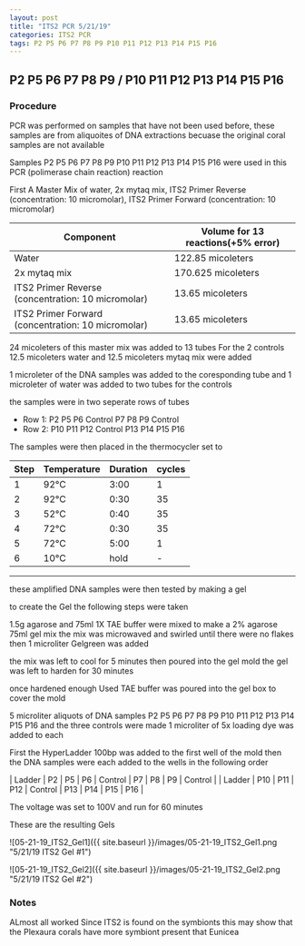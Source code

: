```yaml
---
layout: post
title: "ITS2 PCR 5/21/19"
categories: ITS2 PCR
tags: P2 P5 P6 P7 P8 P9 P10 P11 P12 P13 P14 P15 P16
---
```


## P2 P5 P6 P7 P8 P9 / P10 P11 P12 P13 P14 P15 P16

### Procedure

PCR was performed on samples that have not been used before, these samples are from aliquoites of DNA extractions becuase the original coral samples are not available

Samples P2 P5 P6 P7 P8 P9 P10 P11 P12 P13 P14 P15 P16 were used in this PCR (polimerase chain reaction) reaction 

First A Master Mix of water, 2x mytaq mix, ITS2 Primer Reverse (concentration: 10 micromolar), ITS2 Primer Forward (concentration: 10 micromolar)

|Component| Volume for 13 reactions(+5% error)|
|---------|---------------------------|
|Water| 122.85 micoleters|
|2x mytaq mix| 170.625 micoleters|
|ITS2 Primer Reverse (concentration: 10 micromolar)| 13.65 micoleters|
|ITS2 Primer Forward (concentration: 10 micromolar)| 13.65 micoleters|

24 micoleters of this master mix was added to 13 tubes 
For the 2 controls 12.5 micoleters water and 12.5 micoleters mytaq mix were added

1 microleter of the DNA samples was added to the coresponding tube
and 1 microleter of water was added to two tubes for the controls

the samples were in two seperate rows of tubes
* Row 1: P2 P5 P6 Control P7 P8 P9 Control
* Row 2: P10 P11 P12 Control P13 P14 P15 P16 

The samples were then placed in the thermocycler set to 

|Step|Temperature|Duration|cycles|
|----|-------|--------|-------|
|1|92°C|3:00|1|
|2|92°C|0:30|35|
|3|52°C|0:40|35|
|4|72°C|0:30|35|
|5|72°C|5:00|1|
|6|10°C|hold|-|

___________

these amplified DNA samples were then tested by making a gel

to create the Gel the following steps were taken 

1.5g agarose and 75ml 1X TAE buffer were mixed to make a 2% agarose 75ml gel mix 
the mix was microwaved and swirled until there were no flakes 
then 1 microliter Gelgreen was added

the mix was left to cool for 5 minutes then poured into the gel mold
the gel was left to harden for 30 minutes 

once hardened enough Used TAE buffer was poured into the gel box to cover the mold

5 microliter aliquots of DNA samples P2 P5 P6 P7 P8 P9 P10 P11 P12 P13 P14 P15 P16 and the three controls were made 
1 microliter of 5x loading dye was added to each

First the HyperLadder 100bp was added to the first well of the mold 
then the DNA samples were each added to the wells in the following order 

| Ladder | P2 | P5 | P6 | Control | P7 | P8 | P9 | Control |
| Ladder | P10 | P11 | P12 | Control | P13 | P14 | P15 | P16 |

The voltage was set to 100V and run for 60 minutes


These are the resulting Gels

![05-21-19_ITS2_Gel1]({{ site.baseurl }}/images/05-21-19_ITS2_Gel1.png "5/21/19 ITS2 Gel #1")

![05-21-19_ITS2_Gel2]({{ site.baseurl }}/images/05-21-19_ITS2_Gel2.png "5/21/19 ITS2 Gel #2")

### Notes
ALmost all worked
Since ITS2 is found on the symbionts this may show that the Plexaura corals have more symbiont present that Eunicea 